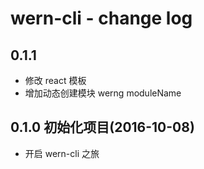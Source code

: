 # wern-cli - change log

## 0.1.1  

* 修改 react 模板
* 增加动态创建模块 werng moduleName

## 0.1.0  初始化项目(2016-10-08)

* 开启 wern-cli 之旅
